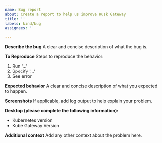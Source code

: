 ```yaml
---
name: Bug report
about: Create a report to help us improve Kusk Gateway
title: ''
labels: kind/bug
assignees: ''

---
```


**Describe the bug**
A clear and concise description of what the bug is.

**To Reproduce**
Steps to reproduce the behavior:
1. Run '...'
2. Specify '...'
3. See error

**Expected behavior**
A clear and concise description of what you expected to happen.

**Screenshots**
If applicable, add log output to help explain your problem.

**Desktop (please complete the following information):**
 - Kubernetes version
 - Kube Gateway Version

 
**Additional context**
Add any other context about the problem here.
